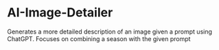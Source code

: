 # AI-Image-Detailer
Generates a more detailed description of an image given a prompt using ChatGPT. Focuses on combining a season with the given prompt

